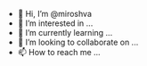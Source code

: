 - 👋 Hi, I’m @miroshva
- 👀 I’m interested in ...
- 🌱 I’m currently learning ...
- 💞️ I’m looking to collaborate on ...
- 📫 How to reach me ...

<!---
miroshva/miroshva is a ✨ special ✨ repository because its `README.md` (this file) appears on your GitHub profile.
You can click the Preview link to take a look at your changes.
--->
